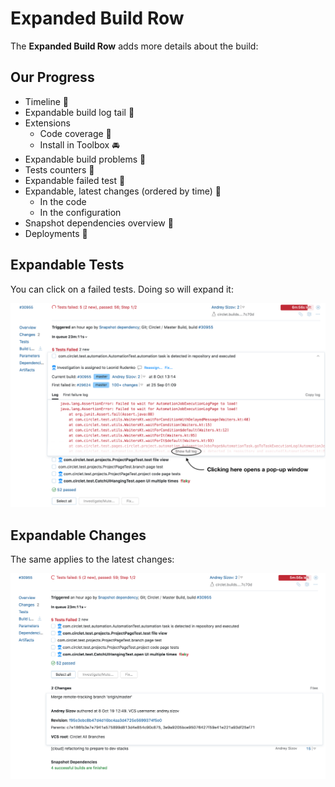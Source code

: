 # Expanded Build Row

The __Expanded Build Row__ adds more details about the build:

## Our Progress

* Timeline :checkered_flag: 
* Expandable build log tail :checkered_flag: 
* Extensions 
	* Code coverage :checkered_flag: 
    * Install in Toolbox :oncoming_automobile:
* Expandable build problems :checkered_flag: 
* Tests counters :checkered_flag: 
* Expandable failed test :checkered_flag: 
* Expandable, latest changes (ordered by time) :checkered_flag: 
	* In the code
	* In the configuration
* Snapshot dependencies overview :checkered_flag: 
* Deployments :checkered_flag: 

## Expandable Tests

You can click on a failed tests. Doing so will expand it:

<img src="Images/expanded_build_row_tests.png">


## Expandable Changes

The same applies to the latest changes:

<img src="Images/expanded_build_row_changes.png">
